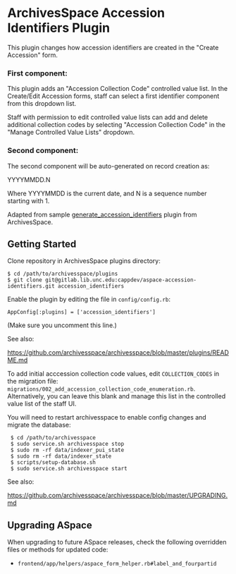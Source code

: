 ArchivesSpace Accession Identifiers Plugin
===============

This plugin changes how accession identifiers are created in the "Create Accession" form.

### First component: 
This plugin adds an "Accession Collection Code" controlled value list.
In the Create/Edit Accession forms, staff can select a first identifier component from this dropdown list.

Staff with permission to edit controlled value lists can add and delete additional collection codes by selecting 
"Accession Collection Code" in the "Manage Controlled Value Lists" dropdown.

### Second component:
The second component will be auto-generated on record creation as:

  YYYYMMDD.N

Where YYYYMMDD is the current date, and N is a sequence number starting with 1.

Adapted from sample [generate_accession_identifiers](https://github.com/archivesspace/archivesspace/tree/master/plugins/generate_accession_identifiers) plugin from ArchivesSpace.

## Getting Started

Clone repository in ArchivesSpace plugins directory:

    $ cd /path/to/archivesspace/plugins
    $ git clone git@gitlab.lib.unc.edu:cappdev/aspace-accession-identifiers.git accession_identifiers

Enable the plugin by editing the file in `config/config.rb`:

    AppConfig[:plugins] = ['accession_identifiers']

(Make sure you uncomment this line.)

See also:

  https://github.com/archivesspace/archivesspace/blob/master/plugins/README.md

To add initial acccession collection code values, edit `COLLECTION_CODES` in the migration file: 
`migrations/002_add_accession_collection_code_enumeration.rb`. Alternatively, you can leave this blank 
and manage this list in the controlled value list of the staff UI.

You will need to restart archivesspace to enable config changes and migrate the database:

     $ cd /path/to/archivesspace
     $ sudo service.sh archivesspace stop
     $ sudo rm -rf data/indexer_pui_state
     $ sudo rm -rf data/indexer_state
     $ scripts/setup-database.sh
     $ sudo service.sh archivesspace start

See also:

  https://github.com/archivesspace/archivesspace/blob/master/UPGRADING.md

## Upgrading ASpace

When upgrading to future ASpace releases, check the following overridden files or methods for updated code:

- `frontend/app/helpers/aspace_form_helper.rb#label_and_fourpartid`
